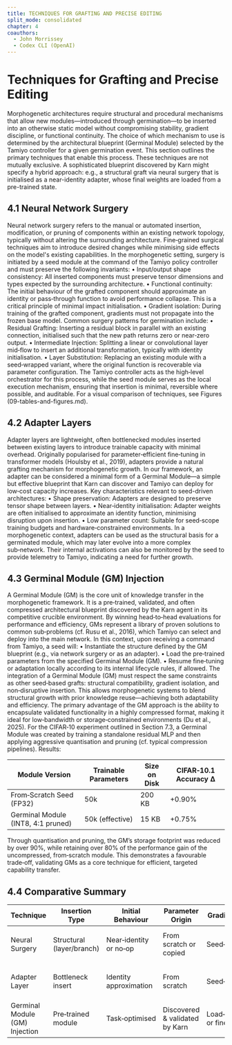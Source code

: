 ```yaml
---
title: TECHNIQUES FOR GRAFTING AND PRECISE EDITING
split_mode: consolidated
chapter: 4
coauthors:
  - John Morrissey
  - Codex CLI (OpenAI)
---
```


# Techniques for Grafting and Precise Editing
Morphogenetic architectures require structural and procedural mechanisms that allow new modules—introduced through germination—to be inserted into an otherwise static model without compromising stability, gradient discipline, or functional continuity. The choice of which mechanism to use is determined by the architectural blueprint (Germinal Module) selected by the Tamiyo controller for a given germination event. This section outlines the primary techniques that enable this process.
These techniques are not mutually exclusive. A sophisticated blueprint discovered by Karn might specify a hybrid approach: e.g., a structural graft via neural surgery that is initialised as a near-identity adapter, whose final weights are loaded from a pre-trained state.
## 4.1 Neural Network Surgery
Neural network surgery refers to the manual or automated insertion, modification, or pruning of components within an existing network topology, typically without altering the surrounding architecture. Fine‑grained surgical techniques aim to introduce desired changes while minimising side effects on the model's existing capabilities.
In the morphogenetic setting, surgery is initiated by a seed module at the command of the Tamiyo policy controller and must preserve the following invariants:
• Input/output shape consistency: All inserted components must preserve tensor dimensions and types expected by the surrounding architecture.
• Functional continuity: The initial behaviour of the grafted component should approximate an identity or pass‑through function to avoid performance collapse. This is a critical principle of minimal impact initialisation.
• Gradient isolation: During training of the grafted component, gradients must not propagate into the frozen base model.
Common surgery patterns for germination include:
• Residual Grafting: Inserting a residual block in parallel with an existing connection, initialised such that the new path returns zero or near‑zero output.
• Intermediate Injection: Splitting a linear or convolutional layer mid‑flow to insert an additional transformation, typically with identity initialisation.
• Layer Substitution: Replacing an existing module with a seed‑wrapped variant, where the original function is recoverable via parameter configuration.
The Tamiyo controller acts as the high‑level orchestrator for this process, while the seed module serves as the local execution mechanism, ensuring that insertion is minimal, reversible where possible, and auditable. For a visual comparison of techniques, see Figures (09-tables-and-figures.md).
## 4.2 Adapter Layers
Adapter layers are lightweight, often bottlenecked modules inserted between existing layers to introduce trainable capacity with minimal overhead. Originally popularised for parameter‑efficient fine‑tuning in transformer models (Houlsby et al., 2019), adapters provide a natural grafting mechanism for morphogenetic growth. In our framework, an adapter can be considered a minimal form of a Germinal Module—a simple but effective blueprint that Karn can discover and Tamiyo can deploy for low‑cost capacity increases.
Key characteristics relevant to seed-driven architectures:
• Shape preservation: Adapters are designed to preserve tensor shape between layers.
• Near‑identity initialisation: Adapter weights are often initialised to approximate an identity function, minimising disruption upon insertion.
• Low parameter count: Suitable for seed‑scope training budgets and hardware‑constrained environments.
In a morphogenetic context, adapters can be used as the structural basis for a germinated module, which may later evolve into a more complex sub‑network. Their internal activations can also be monitored by the seed to provide telemetry to Tamiyo, indicating a need for further growth.
## 4.3 Germinal Module (GM) Injection
A Germinal Module (GM) is the core unit of knowledge transfer in the morphogenetic framework. It is a pre‑trained, validated, and often compressed architectural blueprint discovered by the Karn agent in its competitive crucible environment. By winning head‑to‑head evaluations for performance and efficiency, GMs represent a library of proven solutions to common sub‑problems (cf. Rusu et al., 2016), which Tamiyo can select and deploy into the main network.
In this context, upon receiving a command from Tamiyo, a seed will:
• Instantiate the structure defined by the GM blueprint (e.g., via network surgery or as an adapter).
• Load the pre‑trained parameters from the specified Germinal Module (GM).
• Resume fine‑tuning or adaptation locally according to its internal lifecycle rules, if allowed.
The integration of a Germinal Module (GM) must respect the same constraints as other seed‑based grafts: structural compatibility, gradient isolation, and non‑disruptive insertion. This allows morphogenetic systems to blend structural growth with prior knowledge reuse—achieving both adaptability and efficiency. The primary advantage of the GM approach is the ability to encapsulate validated functionality in a highly compressed format, making it ideal for low‑bandwidth or storage‑constrained environments (Du et al., 2025).
For the CIFAR‑10 experiment outlined in Section 7.3, a Germinal Module was created by training a standalone residual MLP and then applying aggressive quantisation and pruning (cf. typical compression pipelines). Results:

| Module Version                          | Trainable Parameters | Size on Disk | CIFAR‑10.1 Accuracy Δ |
|-----------------------------------------|----------------------|--------------|-----------------------|
| From‑Scratch Seed (FP32)                | 50k                  | 200 KB       | +0.90%                |
| Germinal Module (INT8, 4:1 pruned)      | 50k (effective)      | 15 KB        | +0.75%                |

Through quantisation and pruning, the GM’s storage footprint was reduced by over 90%, while retaining over 80% of the performance gain of the uncompressed, from‑scratch module. This demonstrates a favourable trade‑off, validating GMs as a core technique for efficient, targeted capability transfer.
## 4.4 Comparative Summary

| Technique                    | Insertion Type              | Initial Behaviour            | Parameter Origin                 | Gradient Scope          | Best Use Case                                      |
|-----------------------------|-----------------------------|------------------------------|----------------------------------|-------------------------|----------------------------------------------------|
| Neural Surgery               | Structural (layer/branch)   | Near‑identity or no‑op       | From scratch or copied           | Seed‑local only         | Custom architectures; structural flexibility       |
| Adapter Layer                | Bottleneck insert           | Identity approximation       | From scratch                     | Seed‑local only         | Transformer/MLP backbones; low parameter growth    |
| Germinal Module (GM) Injection | Pre‑trained module       | Task‑optimised               | Discovered & validated by Karn   | Load‑and‑freeze or fine‑tune | Task reuse; constrained retraining environments |
